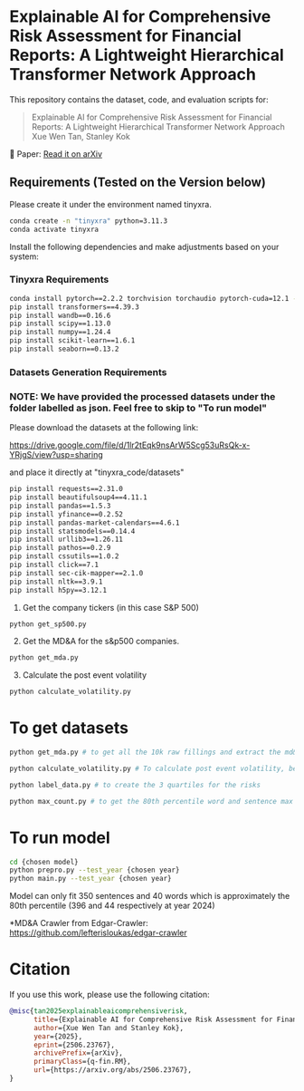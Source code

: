# Explainable AI for Comprehensive Risk Assessment for Financial Reports: A Lightweight Hierarchical Transformer Network Approach

This repository contains the dataset, code, and evaluation scripts for:

> Explainable AI for Comprehensive Risk Assessment for Financial Reports: A Lightweight Hierarchical Transformer Network Approach
> Xue Wen Tan, Stanley Kok

📄 Paper: [Read it on arXiv](https://arxiv.org/abs/2506.23767)

## Requirements (Tested on the Version below)
Please create it under the environment named tinyxra.
```bash
conda create -n "tinyxra" python=3.11.3
conda activate tinyxra
```
Install the following dependencies and make adjustments based on your system:
### Tinyxra Requirements
```bash
conda install pytorch==2.2.2 torchvision torchaudio pytorch-cuda=12.1 -c pytorch -c nvidia
pip install transformers==4.39.3
pip install wandb==0.16.6
pip install scipy==1.13.0
pip install numpy==1.24.4
pip install scikit-learn==1.6.1
pip install seaborn==0.13.2
```
### Datasets Generation Requirements

### NOTE: We have provided the processed datasets under the folder labelled as json. Feel free to skip to "To run model"
Please download the datasets at the following link: 

https://drive.google.com/file/d/1lr2tEqk9nsArW5Scg53uRsQk-x-YRjgS/view?usp=sharing

and place it directly at "tinyxra_code/datasets"

```bash
pip install requests==2.31.0
pip install beautifulsoup4==4.11.1
pip install pandas==1.5.3
pip install yfinance==0.2.52
pip install pandas-market-calendars==4.6.1
pip install statsmodels==0.14.4
pip install urllib3==1.26.11
pip install pathos==0.2.9
pip install cssutils==1.0.2
pip install click==7.1
pip install sec-cik-mapper==2.1.0
pip install nltk==3.9.1
pip install h5py==3.12.1
```


1. Get the company tickers (in this case S&P 500)
```bash
python get_sp500.py
```
2. Get the MD&A for the s&p500 companies.
```bash
python get_mda.py
```
3. Calculate the post event volatility
```bash
python calculate_volatility.py
```

# To get datasets
```bash
python get_mda.py # to get all the 10k raw fillings and extract the md&a

python calculate_volatility.py # To calculate post event volatility, better to do it 2 seperate times or else yfinance will block you

python label_data.py # to create the 3 quartiles for the risks

python max_count.py # to get the 80th percentile word and sentence max value
```

# To run model
```bash
cd {chosen model}
python prepro.py --test_year {chosen year}
python main.py --test_year {chosen year}
```

Model can only fit 350 sentences and 40 words which is approximately the 80th percentile (396 and 44 respectively at year 2024)

*MD&A Crawler from Edgar-Crawler:
https://github.com/lefterisloukas/edgar-crawler

# Citation

If you use this work, please use the following citation:

```bibtex
@misc{tan2025explainableaicomprehensiverisk,
      title={Explainable AI for Comprehensive Risk Assessment for Financial Reports: A Lightweight Hierarchical Transformer Network Approach}, 
      author={Xue Wen Tan and Stanley Kok},
      year={2025},
      eprint={2506.23767},
      archivePrefix={arXiv},
      primaryClass={q-fin.RM},
      url={https://arxiv.org/abs/2506.23767}, 
}
